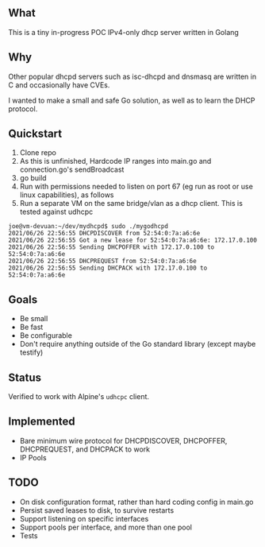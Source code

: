 ## What

This is a tiny in-progress POC IPv4-only dhcp server written in Golang

## Why

Other popular dhcpd servers such as isc-dhcpd and dnsmasq are written in C and occasionally
have CVEs.

I wanted to make a small and safe Go solution, as well as to learn the DHCP protocol.

## Quickstart

1. Clone repo
2. As this is unfinished, Hardcode IP ranges into main.go and connection.go's sendBroadcast
3. go build
4. Run with permissions needed to listen on port 67 (eg run as root or use linux capabilities), as follows
5. Run a separate VM on the same bridge/vlan as a dhcp client. This is tested against udhcpc

```
joe@vm-devuan:~/dev/mydhcpd$ sudo ./mygodhcpd
2021/06/26 22:56:55 DHCPDISCOVER from 52:54:0:7a:a6:6e
2021/06/26 22:56:55 Got a new lease for 52:54:0:7a:a6:6e: 172.17.0.100
2021/06/26 22:56:55 Sending DHCPOFFER with 172.17.0.100 to 52:54:0:7a:a6:6e
2021/06/26 22:56:55 DHCPREQUEST from 52:54:0:7a:a6:6e
2021/06/26 22:56:55 Sending DHCPACK with 172.17.0.100 to 52:54:0:7a:a6:6e
```

## Goals

- Be small
- Be fast
- Be configurable
- Don't require anything outside of the Go standard library (except maybe testify)

## Status

Verified to work with Alpine's `udhcpc` client.

## Implemented

- Bare minimum wire protocol for DHCPDISCOVER, DHCPOFFER, DHCPREQUEST, and DHCPACK to work
- IP Pools

## TODO

- On disk configuration format, rather than hard coding config in main.go
- Persist saved leases to disk, to survive restarts
- Support listening on specific interfaces
- Support pools per interface, and more than one pool
- Tests
